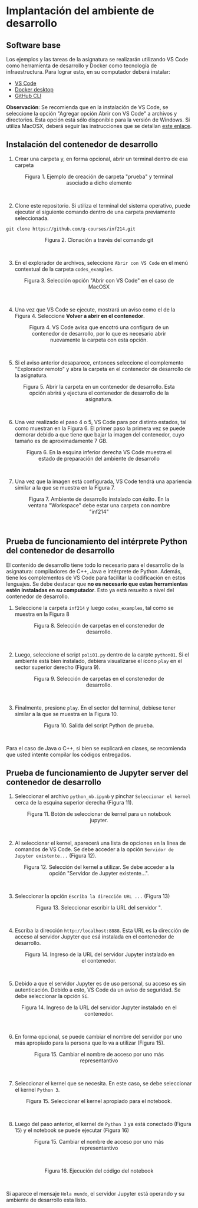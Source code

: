 # Implantación del ambiente de desarrollo

## Software base

Los ejemplos y las tareas de la asignatura se realizarán utilizando VS Code como herramienta de desarrollo y Docker como tecnología de infraestructura. Para lograr esto, en su computador deberá instalar:

* [VS Code](https://code.visualstudio.com)
* [Docker desktop](https://docs.docker.com/get-docker/)
* [GitHub CLI](https://github.com/cli/cli#installation)


**Observación**: Se recomienda que en la instalación de VS Code, se seleccione la opción "Agregar opción Abrir con VS Code" a archivos y directorios. Esta opción está sólo disponible para la versión de Windows. Si utiliza MacOSX, deberá seguir las instrucciones que se detallan [este enlace](https://github.com/g-courses/inf214/blob/main/vscode-macos-menu-contextual.md).

## Instalación del contenedor de desarrollo 
1) Crear una carpeta y, en forma opcional, abrir un terminal dentro de esa carpeta

<figure>
    <div align="center" width="100%">
        <img src="./imgs/paso01.png" alt=""/>
        <br />
        <figure-caption>Figura 1. Ejemplo de creación de carpeta "prueba" y terminal asociado a dicho elemento</figure-caption>
    </div>
</figure>

<br />

2) Clone este repositorio. Si utiliza el terminal del sistema operativo, puede ejecutar el siguiente comando dentro de una carpeta previamente seleccionada.

```
git clone https://github.com/g-courses/inf214.git
```

<figure>
    <div align="center" width="100%">
        <img src="./imgs/paso02.png" alt=""/>
        <br />
        <figure-caption>Figura 2. Clonación a través del comando git</figure-caption>
    </div>    
</figure>

<br />

3) En el explorador de archivos, seleccione `Abrir con VS Code` en el menú contextual de la carpeta `codes_examples`.

<figure>
     <div align="center" width="100%">
        <img src="./imgs/paso03.png" alt=""/>
        <br />
        <figure-caption>Figura 3. Selección opción "Abrir con VS Code" en el caso de MacOSX</figure-caption>
    </div>
</figure>

<br />


4) Una vez que VS Code se ejecute, mostrará un aviso como el de la Figura 4. Seleccione **Volver a abrir en el contenedor**.

<figure>
    <div align="center" width="100%">
        <img src="./imgs/paso04.png" alt=""/>
        <br />
        <figure-caption>Figura 4. VS Code avisa que encotró una configura de un contenedor de desarrollo, por lo que es necesario abrir nuevamente la carpeta con esta opción.</figure-caption>
    </div>
</figure>

<br />

5) Si el aviso anterior desaparece, entonces seleccione el complemento "Explorador remoto" y abra la carpeta en el contenedor de desarrollo de la asignatura.

<figure>
    <div align="center" width="100%">
    <img src="./imgs/paso05.png" alt=""/>
    <br />
    <figure-caption>Figura 5. Abrir la carpeta en un contenedor de desarrollo. Esta opción abrirá y ejectura el contenedor de desarrollo de la asignatura.</figure-caption>
    </div>
</figure>

<br />

6) Una vez realizado el paso 4 o 5, VS Code para por distinto estados, tal como muestran en la Figura 6. El primer paso la primera vez se puede demorar debido a que tiene que bajar la imagen del contenedor, cuyo tamaño es de aproximadamente 7 GB.

<figure>
    <div align="center" width="100%">
        <img src="./imgs/paso06.png" alt=""/>
        <br />
        <figure-caption>Figura 6. En la esquina inferior derecha VS Code muestra el estado de preparación del ambiente de desarrollo</figure-caption>
    </div>
</figure>

<br />

7) Una vez que la imagen está configurada, VS Code tendrá una apariencia similar a la que se muestra en la Figura 7.

<figure>
    <div align="center" width="100%">
        <img src="./imgs/paso07.png" alt=""/>
        <br />
        <figure-caption>Figura 7. Ambiente de desarrollo instalado con éxito. En la ventana "Workspace" debe estar una carpeta con nombre "inf214"</figure-caption>
    </div>
</figure>

<br />

## Prueba de funcionamiento del intérprete Python del contenedor de desarrollo

El contenido de desarrollo tiene todo lo necesario para el desarrollo de la asignatura: compiladores de C++, Java e intérprete de Python. Además, tiene los complementos de VS Code para facilitar la codificación en estos lenguajes. Se debe destacar que **no es necesario que estas herramientas estén instaladas en su computador**. Esto ya está resuelto a nivel del contenedor de desarrollo.

1) Seleccione la carpeta `inf214` y luego `codes_examples`, tal como se muestra en la Figura 8

<figure>
    <div align="center" width="100%">
        <img src="./imgs/pruebas/paso01.png" alt=""/>
        <br />
        <figure-caption>Figura 8. Selección de carpetas en el constenedor de desarrollo.</figure-caption>
    </div>
</figure>

<br />

2) Luego, seleccione el script `poli01.py` dentro de la carpte `python01`. Si el ambiente está bien instalado, debiera visualizarse el ícono `play` en el sector superior derecho (Figura 9).

<figure>
    <div align="center" width="100%">
        <img src="./imgs/pruebas/paso02.png" alt=""/>
        <br />
        <figure-caption>Figura 9. Selección de carpetas en el constenedor de desarrollo.</figure-caption>
    </div>

</figure>

<br />

3) Finalmente, presione `play`. En el sector del terminal, debiese tener similar a la que se muestra en la Figura 10.

<figure>
    <div align="center" width="100%">
        <img src="./imgs/pruebas/paso03.png" alt=""/>
        <br />
        <figure-caption>Figura 10. Salida del script Python de prueba.</figure-caption>
    </div>
</figure>

<br />

Para el caso de Java o C++, si bien se explicará en clases, se recomienda que usted intente compilar los códigos entregados.

## Prueba de funcionamiento de Jupyter server del contenedor de desarrollo

1) Seleccionar el archivo `python_nb.ipynb` y pinchar `Seleccionar el kernel` cerca de la esquina superior derecha (Figura 11).

<figure>
    <div align="center" width="100%">
        <img src="./imgs/pruebas_nb/paso01.png" alt=""/>
        <br />
        <figure-caption>Figura 11. Botón de seleccionar de kernel para un notebook jupyter.</figure-caption>
    </div>
</figure>

<br />

2) Al seleccionar el kernel, aparecerá una lista de opciones en la línea de comandos de VS Code. Se debe acceder a la opción `Servidor de Jupyter existente...` (Figura 12).

<figure>
    <div align="center" width="100%">
        <img src="./imgs/pruebas_nb/paso02.png" alt=""/>
        <br />
        <figure-caption>Figura 12. Selección del kernel a utilizar. Se debe acceder a la opción "Servidor de Jupyter existente...".</figure-caption>
    </div>
</figure>

<br />

3) Seleccionar la opción `Escriba la dirección URL ...` (Figura 13)

<figure>
    <div align="center" width="100%">
        <img src="./imgs/pruebas_nb/paso03.png" alt=""/>
        <br />
        <figure-caption>Figura 13. Seleccionar escribir la URL del servidor ".</figure-caption>
    </div>
</figure>

<br />

4) Escriba la dirección `http://localhost:8888`. Esta URL es la dirección de acceso al servidor Jupyter que esá instalada en el contenedor de desarrollo.

<figure>
    <div align="center" width="100%">
        <img src="./imgs/pruebas_nb/paso04.png" alt=""/>
        <figure-caption>Figura 14. Ingreso de la URL del servidor Jupyter instalado en el contenedor.</figure-caption>
    </div>
</figure>

<br />

5) Debido a que el servidor Jupyter es de uso personal, su acceso es sin autenticación. Debido a esto, VS Code da un aviso de seguridad. Se debe seleccionar la opción `Sí`.

<figure>
    <div align="center" width="100%">
        <img src="./imgs/pruebas_nb/paso05.png" alt=""/>
        <br />
        <figure-caption>Figura 14. Ingreso de la URL del servidor Jupyter instalado en el contenedor.</figure-caption>
    </div>
</figure>

<br />


6) En forma opcional, se puede cambiar el nombre del servidor por uno más apropiado para la persona que lo va a utilizar (Figura 15).

<figure>
    <div align="center" width="100%">
        <img src="./imgs/pruebas_nb/paso06.png" alt=""/>
        <br />
        <figure-caption>Figura 15. Cambiar el nombre de acceso por uno más representantivo</figure-caption>
    </div>
</figure>

<br />

7) Seleccionar el kernel que se necesita. En este caso, se debe seleccionar el kernel `Python 3`.

<figure>
    <div align="center" width="100%">
        <img src="./imgs/pruebas_nb/paso07.png" alt=""/>
        <br />
        <figure-caption>Figura 15. Seleccionar el kernel apropiado para el notebook.</figure-caption>
    </div>
</figure>

<br />

8) Luego del paso anterior, el kernel de `Python 3` ya está conectado (Figura 15) y el notebook se puede ejecutar (Figura 16)

<figure>
    <div align="center" width="100%">
        <img src="./imgs/pruebas_nb/paso08.png" alt=""/>
        <br />
        <figure-caption>Figura 15. Cambiar el nombre de acceso por uno más representantivo</figure-caption>
    </div>
</figure>

<br />

<figure>
    <div align="center" width="100%">
        <img src="./imgs/pruebas_nb/paso09.png" alt=""/>
        <br />
        <figure-caption>Figura 16. Ejecución del código del notebook</figure-caption>
    </div>
</figure>

<br />

Si aparece el mensaje `Hola mundo`, el servidor Jupyter está operando y su ambiente de desarrollo esta listo.